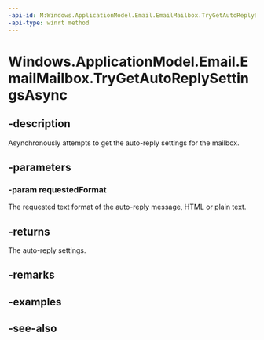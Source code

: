 ----api-id: M:Windows.ApplicationModel.Email.EmailMailbox.TryGetAutoReplySettingsAsync(Windows.ApplicationModel.Email.EmailMailboxAutoReplyMessageResponseKind)
-api-type: winrt method
---<!-- Method syntaxpublic Windows.Foundation.IAsyncOperation<Windows.ApplicationModel.Email.EmailMailboxAutoReplySettings> TryGetAutoReplySettingsAsync(Windows.ApplicationModel.Email.EmailMailboxAutoReplyMessageResponseKind requestedFormat)--># Windows.ApplicationModel.Email.EmailMailbox.TryGetAutoReplySettingsAsync## -descriptionAsynchronously attempts to get the auto-reply settings for the mailbox.## -parameters### -param requestedFormatThe requested text format of the auto-reply message, HTML or plain text.## -returnsThe auto-reply settings.## -remarks## -examples## -see-also